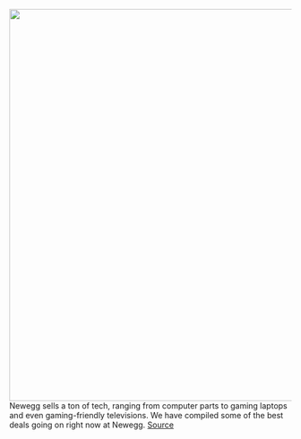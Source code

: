 <img src='https://cdn.vox-cdn.com/thumbor/bxth5qeoSVXti0i5-cqcbbkALs8=/0x0:3000x2250/1200x800/filters:focal(1260x885:1740x1365)/cdn.vox-cdn.com/uploads/chorus_image/image/67960869/Intel_CML_S_Family.0.jpg' width='700px' /><br/>
Newegg sells a ton of tech, ranging from computer parts to gaming laptops and even gaming-friendly televisions. We have compiled some of the best deals going on right now at Newegg.
<a href='https://www.theverge.com/21575406/newegg-black-friday-deals-tech-cyber-monday'> Source <a/>